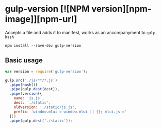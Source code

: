 # gulp-version [![NPM version][npm-image]][npm-url]
Accepts a file and adds it to manifest, works as an accompanyment to `gulp-hash`

`npm install --save-dev gulp-version`

## Basic usage

```javascript
var version = require('gulp-version');

gulp.src('./js/**/*.js')
  .pipe(hash())
  .pipe(gulp.dest(dest)),
  .pipe(version({
    name: 'js.js',
    dest: './static',
    oldVersion: './static/js.js',
    prefix: 'window.mlui = window.mlui || {}; mlui.js ='
  }))
  .pipe(gulp.dest('./static'));

```
